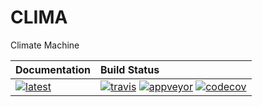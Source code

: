 # CLIMA
Climate Machine

| **Documentation**                             | **Build Status**                                                                                                     |
|:--------------------------------------------- |:---------------------------------------------------------------------------------------------------------------------|
| [![latest][docs-latest-img]][docs-latest-url] | [![travis][travis-img]][travis-url] [![appveyor][appveyor-img]][appveyor-url] [![codecov][codecov-img]][codecov-url] |

[docs-latest-img]: https://img.shields.io/badge/docs-latest-blue.svg
[docs-latest-url]: https://climate-machine.github.io/CLIMA/latest/

[travis-img]: https://travis-ci.org/climate-machine/CLIMA.svg?branch=master
[travis-url]: https://travis-ci.org/climate-machine/CLIMA

[appveyor-img]: https://ci.appveyor.com/api/projects/status/2brauwhr79f95pit/branch/master?svg=true
[appveyor-url]: https://ci.appveyor.com/project/charleskawczynski/clima-0dapk/branch/master

[codecov-img]: https://codecov.io/gh/climate-machine/CLIMA/branch/master/graph/badge.svg
[codecov-url]: https://codecov.io/gh/climate-machine/CLIMA
